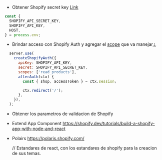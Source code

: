 
- Obtener Shopify secret key
[Link](https://shopify.dev/tutorials/build-a-shopify-app-with-node-and-react/embed-your-app-in-shopify#get-a-shopify-api-key)
```js
const {
  SHOPIFY_API_SECRET_KEY,
  SHOPIFY_API_KEY,
  HOST,
} = process.env;
```

- Brindar acceso con Shopify Auth y agregar el [scope](https://shopify.dev/docs/admin-api/access-scopes) que va manejar,¡,
```js
  server.use(
    createShopifyAuth({
      apiKey: SHOPIFY_API_KEY,
      secret: SHOPIFY_API_SECRET_KEY,
      scopes: ['read_products'],
      afterAuth(ctx) {
        const { shop, accessToken } = ctx.session;

        ctx.redirect('/');
      },
    }),
  );
```

- Obtener los parametros de validacion de Shopify


- Extend App Component
https://shopify.dev/tutorials/build-a-shopify-app-with-node-and-react

- Polairs
  https://polaris.shopify.com/


  // Estandares de react, con los estandares de shopify para la creacion de sus temas.